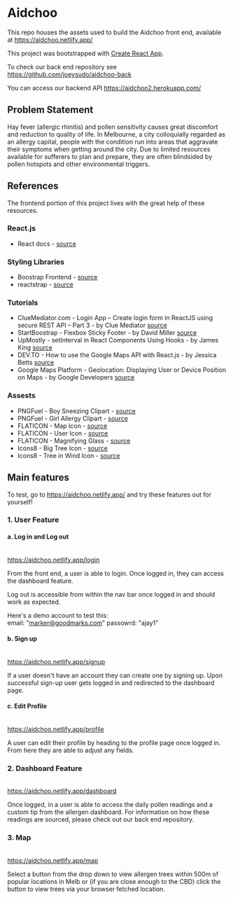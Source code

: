 # Aidchoo

This repo houses the assets used to build the Aidchoo front end, available at https://aidchoo.netlify.app/

This project was bootstrapped with [Create React App](https://github.com/facebook/create-react-app).

To check our back end repository see https://github.com/joeysudo/aidchoo-back

You can access our backend API https://aidchoo2.herokuapp.com/

## Problem Statement

Hay fever (allergic rhinitis) and pollen sensitivity causes great discomfort and reduction to quality of life. In Melbourne, a city colloquially regarded as an allergy capital, people with the condition run into areas that aggravate their symptoms when getting around the city. Due to limited resources available for sufferers to plan and prepare, they are often blindsided by pollen hotspots and other environmental triggers.

## References

The frontend portion of this project lives with the great help of these resources.

### React.js

- React docs - [source](https://reactjs.org/docs/getting-started.html)

### Styling Libraries

- Boostrap Frontend - [source](https://getbootstrap.com/)
- reactstrap - [source](https://reactstrap.github.io/)

### Tutorials

- ClueMediator.com - Login App – Create login form in ReactJS using secure REST API – Part 3 - by Clue Mediator [source](https://www.cluemediator.com/)
- StartBoostrap - Flexbox Sticky Footer - by David Miller [source](https://startbootstrap.com/snippets/sticky-footer-flexbox/)
- UpMostly - setInterval in React Components Using Hooks - by James King [source](https://upmostly.com/tutorials/setinterval-in-react-components-using-hooks)
- DEV.TO - How to use the Google Maps API with React.js - by Jessica Betts [source](https://dev.to/jessicabetts/how-to-use-google-maps-api-and-react-js-26c2)
- Google Maps Platform - Geolocation: Displaying User or Device Position on Maps - by Google Developers [source](https://developers.google.com/maps/documentation/javascript/geolocation)

### Assests

- PNGFuel - Boy Sneezing Clipart - [source](https://www.pngfuel.com/free-png/rjdmi)
- PNGFuel - Girl Allergy Clipart - [source](https://www.pngfuel.com/free-png/rjdat)
- FLATICON - Map Icon - [source](https://www.flaticon.com/free-icon/location_2928892?term=location&page=1&position=2)
- FLATICON - User Icon - [source](https://www.flaticon.com/free-icon/man_2922510?term=profile&page=2&position=12)
- FLATICON - Magnifying Glass - [source](https://www.flaticon.com/free-icon/statistics_2920349?term=data%20graph&page=1&position=2)
- Icons8 - Big Tree Icon - [source](https://icons8.com/icon/pack/plants/doodle)
- Icons8 - Tree in Wind Icon - [source](https://icons8.com/icon/pack/plants/doodle)

## Main features

To test, go to https://aidchoo.netlify.app/ and try these features out for yourself!

### 1. User Feature

#### a. Log in and Log out

<br>https://aidchoo.netlify.app/login

From the front end, a user is able to login.
Once logged in, they can access the dashboard feature.

Log out is accessible from within the nav bar once logged in and should work as expected.

Here's a demo account to test this:
<br>email: "marker@goodmarks.com" passowrd: "ajay1"

#### b. Sign up

<br>https://aidchoo.netlify.app/signup

If a user doesn't have an account they can create one by signing up.
Upon successful sign-up user gets logged in and redirected to the dashboard page.

#### c. Edit Profile

<br>https://aidchoo.netlify.app/profile

A user can edit their profile by heading to the profile page once logged in.
From here they are able to adjust any fields.

### 2. Dashboard Feature

<br>https://aidchoo.netlify.app/dashboard

Once logged, in a user is able to access the daily pollen readings and a custom tip from the allergen dashboard.
For information on how these readings are sourced, please check out our back end repository.

### 3. Map

<br>https://aidchoo.netlify.app/map

Select a button from the drop down to view allergen trees within 500m of popular locations in Melb or
(if you are close enough to the CBD) click the button to view trees via your browser fetched
location.
